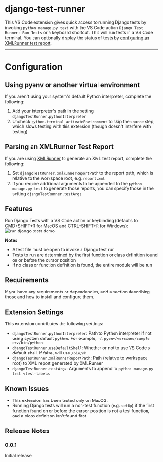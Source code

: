 # django-test-runner

This VS Code extension gives quick access to running Django tests by invoking `python manage.py test` with the VS Code action `Django Test Runner: Run Tests` or a keyboard shortcut. This will run tests in a VS Code terminal. You can optionally display the status of tests by [configuring an XMLRunner test report](#parsing-an-xmlrunner-testreport).

---

# Configuration

## Using pyenv or another virtual environment

If you aren't using your system's default Python interpreter, complete the following:

1. Add your interpreter's path in the setting `djangoTestRunner.pythonInterpreter`
2. Uncheck `python.terminal.activateEnvironment` to skip the `source` step, which slows testing with this extension (though doesn't interfere with testing)

## Parsing an XMLRunner Test Report

If you are using [XMLRunner](https://github.com/xmlrunner/unittest-xml-reporting) to generate an XML test report, complete the following:

1. Set `djangoTestRunner.xmlRunnerReportPath` to the report path, which is relative to the workspace root, e.g. `report.xml`
2. If you require additional arguments to be appended to the `python manage.py test` to generate those reports, you can specify those in the setting `djangoTestRunner.testArgs`

## Features

Run Django Tests with a VS Code action or keybinding (defaults to CMD+SHIFT+R for MacOS and CTRL+SHIFT+R for Windows):
![run django tests demo](./images/run-tests.gif)

**Notes**

- A test file must be open to invoke a Django test run
- Tests to run are determined by the first function or class definition found on or before the cursor position
- If no class or function definition is found, the entire module will be run

## Requirements

If you have any requirements or dependencies, add a section describing those and how to install and configure them.

## Extension Settings

This extension contributes the following settings:

- `djangoTestRunner.pythonInterpreter`: Path to Python interpreter if not using system default `python`. For example, `~/.pyenv/versions/sample-env/bin/python`
- `djangoTestRunner.useDefaultShell`: Whether or not to use VS Code's default shell. If false, will use `/bin/sh`.
- `djangoTestRunner.xmlRunnerReportPath`: Path (relative to workspace root) to XML report generated by XMLRunner
- `djangoTestRunner.testArgs`: Arguments to append to `python manage.py test <test-label>`.

## Known Issues

- This extension has been tested only on MacOS.
- Running Django tests will run a non-test function (e.g. `setUp`) if the first function found on or before the cursor position is not a test function, and a class definition isn't found first

## Release Notes

### 0.0.1

Initial release
